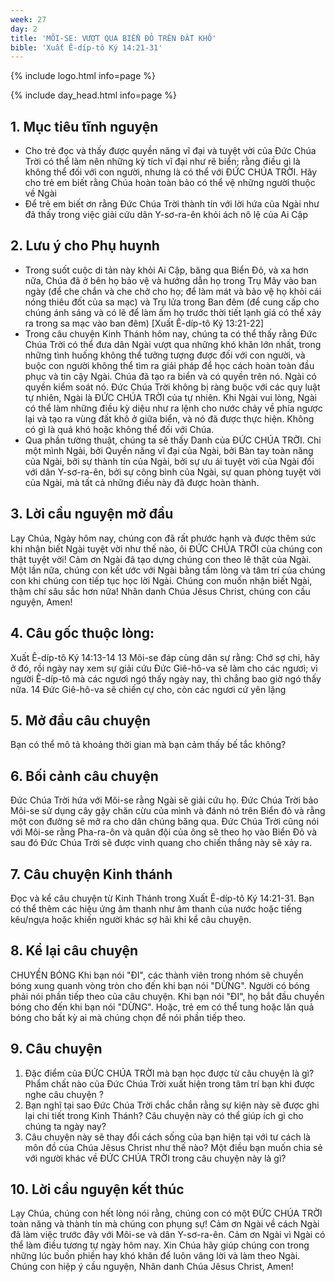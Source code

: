 ```yaml
---
week: 27
day: 2
title: 'MÔI-SE: VƯỢT QUA BIỂN ĐỎ TRÊN ĐẤT KHÔ'
bible: 'Xuất Ê-díp-tô Ký 14:21-31'
---
```



{% include logo.html info=page %}

{% include day_head.html info=page %}

## 1. Mục tiêu tĩnh nguyện
- Cho trẻ đọc và thấy được quyền năng vĩ đại và tuyệt vời của Đức Chúa Trời có thể làm nên những kỳ tích vĩ đại như rẽ biển; rằng điều gì là không thể đối với con người, nhưng là có thể với ĐỨC CHÚA TRỜI. Hãy cho trẻ em biết rằng Chúa hoàn toàn bảo có thể vệ những người thuộc về Ngài
- Để trẻ em biết ơn rằng Đức Chúa Trời thành tín với lời hứa của Ngài như đã thấy trong việc giải cứu dân Y-sơ-ra-ên khỏi ách nô lệ của Ai Cập

## 2. Lưu ý cho Phụ huynh
- Trong suốt cuộc di tản này khỏi Ai Cập, băng qua Biển Đỏ, và xa hơn nữa, Chúa đã ở bên họ bảo vệ và hướng dẫn họ trong Trụ Mây vào ban ngày (để che chắn và che chở cho họ; để làm mát và bảo vệ họ khỏi cái nóng thiêu đốt của sa mạc) và Trụ lửa trong Ban đêm (để cung cấp cho chúng ánh sáng và có lẽ để làm ấm họ trước thời tiết lạnh giá có thể xảy ra trong sa mạc vào ban đêm) [Xuất Ê-díp-tô Ký 13:21-22]
- Trong câu chuyện Kinh Thánh hôm nay, chúng ta có thể thấy rằng Đức Chúa Trời có thể đưa dân Ngài vượt qua những khó khăn lớn nhất, trong những tình huống không thể tưởng tượng được đối với con người, và buộc con người không thể tìm ra giải pháp để học cách hoàn toàn đầu phục và tin cậy Ngài. Chúa đã tạo ra biển và có quyền trên nó. Ngài có quyền kiểm soát nó. Đức Chúa Trời không bị ràng buộc với các quy luật tự nhiên, Ngài là ĐỨC CHÚA TRỜI của tự nhiên. Khi Ngài vui lòng, Ngài có thể làm những điều kỳ diệu như ra lệnh cho nước chảy về phía ngược lại và tạo ra vùng đất khô ở giữa biển, và nó đã được thực hiện. Không có gì là quá khó hoặc không thể đối với Chúa.
- Qua phần tường thuật, chúng ta sẽ thấy Danh của ĐỨC CHÚA TRỜI. Chỉ một mình Ngài, bởi Quyền năng vĩ đại của Ngài, bởi Bàn tay toàn năng của Ngài, bởi sự thành tín của Ngài, bởi sự ưu ái tuyệt vời của Ngài đối với dân Y-sơ-ra-ên, bởi sự công bình của Ngài, sự quan phòng tuyệt vời của Ngài, mà tất cả những điều này đã được hoàn thành.

## 3. Lời cầu nguyện mở đầu
Lạy Chúa, Ngày hôm nay, chúng con đã rất phước hạnh và được thêm sức khi nhận biết Ngài tuyệt vời như thế nào, ôi ĐỨC CHÚA TRỜI của chúng con thật tuyệt vời! Cảm ơn Ngài đã tạo dựng chúng con theo lẽ thật của Ngài. Một lần nữa, chúng con kết ước với Ngài bằng tấm lòng và tâm trí của chúng con khi chúng con tiếp tục học lời Ngài. Chúng con muốn nhận biết Ngài, thậm chí sâu sắc hơn nữa! Nhân danh Chúa Jêsus Christ, chúng con cầu nguyện, Amen!

## 4. Câu gốc thuộc lòng:
Xuất Ê-díp-tô Ký 14:13-14
 13 Môi-se đáp cùng dân sự rằng: Chớ sợ chi, hãy ở đó, rồi ngày nay xem sự giải cứu Đức Giê-hô-va sẽ làm cho các ngươi; vì người Ê-díp-tô mà các ngươi ngó thấy ngày nay, thì chẳng bao giờ ngó thấy nữa. 14 Đức Giê-hô-va sẽ chiến cự cho, còn các ngươi cứ yên lặng

## 5. Mở đầu câu chuyện
Bạn có thể mô tả khoảng thời gian mà bạn cảm thấy bế tắc không?


## 6. Bối cảnh câu chuyện
Đức Chúa Trời hứa với Môi-se rằng Ngài sẽ giải cứu họ. Đức Chúa Trời bảo Môi-se sử dụng cây gậy chăn cừu của mình và đánh nó trên Biển đỏ và rằng một con đường sẽ mở ra cho dân chúng băng qua. Đức Chúa Trời cũng nói với Môi-se rằng Pha-ra-ôn và quân đội của ông sẽ theo họ vào Biển Đỏ và sau đó Đức Chúa Trời sẽ được vinh quang cho chiến thắng này sẽ xảy ra.


## 7. Câu chuyện Kinh thánh
Đọc và kể câu chuyện từ Kinh Thánh trong Xuất Ê-díp-tô Ký 14:21-31. Bạn có thể thêm các hiệu ứng âm thanh như âm thanh của nước hoặc tiếng kêu/ngựa hoặc khiến người khác sợ hãi khi kể câu chuyện.

## 8. Kể lại câu chuyện
CHUYỀN BÓNG
Khi bạn nói "ĐI", các thành viên trong nhóm sẽ chuyền bóng xung quanh vòng tròn cho đến khi bạn nói "DỪNG". Người có bóng phải nói phần tiếp theo của câu chuyện. Khi bạn nói "ĐI", họ bắt đầu chuyền bóng cho đến khi bạn nói "DỪNG". Hoặc, trẻ em có thể tung hoặc lăn quả bóng cho bất kỳ ai mà chúng chọn để nói phần tiếp theo.

## 9. Câu chuyện
1. Đặc điểm của ĐỨC CHÚA TRỜI mà bạn học được từ câu chuyện là gì? Phẩm chất nào của Đức Chúa Trời xuất hiện trong tâm trí bạn khi được nghe câu chuyện ?
2. Bạn nghĩ tại sao Đức Chúa Trời chắc chắn rằng sự kiện này sẽ được ghi lại chi tiết trong Kinh Thánh? Câu chuyện này có thể giúp ích gì cho chúng ta ngày nay?
3. Câu chuyện này sẽ thay đổi cách sống của bạn hiện tại với tư cách là môn đồ của Chúa Jêsus Christ như thế nào? Một điều bạn muốn chia sẻ với người khác về ĐỨC CHÚA TRỜI trong câu chuyện này là gì?

## 10. Lời cầu nguyện kết thúc
Lạy Chúa, chúng con hết lòng nói rằng, chúng con có một ĐỨC CHÚA TRỜI toàn năng và thành tín mà chúng con phụng sự! Cảm ơn Ngài về cách Ngài đã làm việc trước đây với Môi-se và dân Y-sơ-ra-ên. Cảm ơn Ngài vì Ngài có thể làm điều tương tự ngày hôm nay. Xin Chúa hãy giúp chúng con trong những lúc buồn phiền hay khó khăn để luôn vâng lời và làm theo Ngài. Chúng con hiệp ý cầu nguyện, Nhân danh Chúa Jêsus Christ,  Amen!

